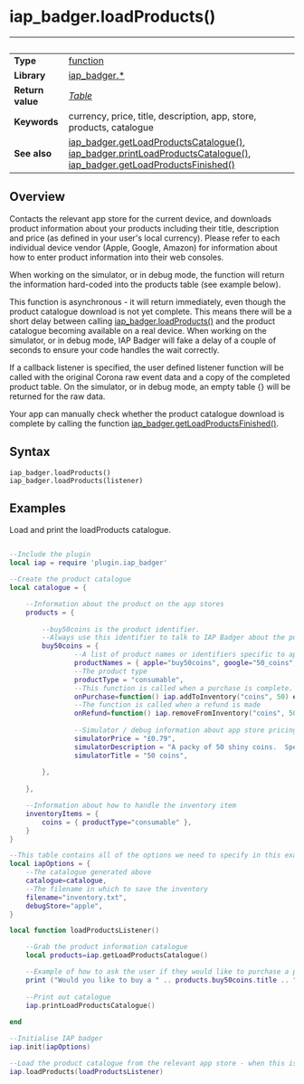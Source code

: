 # iap_badger.loadProducts()

|                      | &nbsp; 
| -------------------- | ---------------------------------------------------------------
| __Type__             | [function](http://docs.coronalabs.com/api/type/Function.html)
| __Library__          | [iap_badger.*](Readme.markdown)
| __Return value__     | _[Table](http://docs.coronalabs.com/api/type/Table.html)_
| __Keywords__         | currency, price, title, description, app, store, products, catalogue
| __See also__         | [iap_badger.getLoadProductsCatalogue()](getLoadProductsCatalogue.markdown), [iap_badger.printLoadProductsCatalogue()](printLoadProductsCatalogue.markdown), [iap_badger.getLoadProductsFinished()](getLoadProductsFinished.markdown)



## Overview

Contacts the relevant app store for the current device, and downloads product information about your products including their title, description and price (as defined in your user's local currency).  Please refer to each individual device vendor (Apple, Google, Amazon) for information about how to enter product information into their web consoles.

When working on the simulator, or in debug mode, the function will return the information hard-coded into the products table (see example below).

This function is asynchronous - it will return immediately, even though the product catalogue download is not yet complete.   This means there will be a short delay between calling [iap_badger.loadProducts()](loadProducts.markdown) and the product catalogue becoming available on a real device.  When working on the simulator, or in debug mode, IAP Badger will fake a delay of a couple of seconds to ensure your code handles the wait correctly.

If a callback listener is specified, the user defined listener function will be called with the original Corona raw event data and a copy of the completed product table.  On the simulator, or in debug mode, an empty table {} will be returned for the raw data.

Your app can manually check whether the product catalogue download is complete by calling the function [iap_badger.getLoadProductsFinished()](getLoadProductsFinished).



## Syntax

	iap_badger.loadProducts()
	iap_badger.loadProducts(listener)


## Examples

Load and print the loadProducts catalogue.


```lua

--Include the plugin
local iap = require 'plugin.iap_badger'

--Create the product catalogue
local catalogue = {

    --Information about the product on the app stores
    products = { 
        
        --buy50coins is the product identifier.
        --Always use this identifier to talk to IAP Badger about the purchase.
        buy50coins = {
                --A list of product names or identifiers specific to apple's App Store or Google Play.
                productNames = { apple="buy50coins", google="50_coins", amazon="COINSx50"},
                --The product type
                productType = "consumable",
                --This function is called when a purchase is complete.
                onPurchase=function() iap.addToInventory("coins", 50) end,
                --The function is called when a refund is made
                onRefund=function() iap.removeFromInventory("coins", 50) end,
                
                --Simulator / debug information about app store pricing etc.
                simulatorPrice = "£0.79",
                simulatorDescription = "A packy of 50 shiny coins.  Spend them wisely.",
                simulatorTitle = "50 coins",
                
        },
                
    },

    --Information about how to handle the inventory item
    inventoryItems = {
        coins = { productType="consumable" },
    }
}

--This table contains all of the options we need to specify in this example program.
local iapOptions = {
    --The catalogue generated above
    catalogue=catalogue,
    --The filename in which to save the inventory
    filename="inventory.txt",
    debugStore="apple",
}

local function loadProductsListener()

	--Grab the product information catalogue
	local products=iap.getLoadProductsCatalogue()

	--Example of how to ask the user if they would like to purchase a product at a given price.
	print ("Would you like to buy a " .. products.buy50coins.title .. " for " .. products.buy50coins.localizedPrice .. "?")
	
	--Print out catalogue
	iap.printLoadProductsCatalogue()
	
end

--Initialise IAP badger
iap.init(iapOptions)

--Load the product catalogue from the relevant app store - when this is complete, print out a sample message
iap.loadProducts(loadProductsListener)



```


